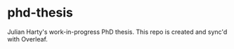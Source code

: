 # phd-thesis
Julian Harty's work-in-progress PhD thesis.
This repo is created and sync'd with Overleaf.

